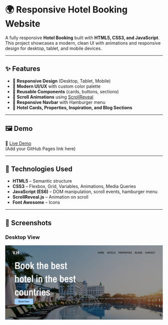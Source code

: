 # 🌍 Responsive Hotel Booking Website

A fully responsive **Hotel Booking** built with **HTML5, CSS3, and JavaScript**.  
This project showcases a modern, clean UI with animations and responsive design for desktop, tablet, and mobile devices.  

---

## ✨ Features

- 📱 **Responsive Design** (Desktop, Tablet, Mobile)
- 🎨 **Modern UI/UX** with custom color palette
- 📂 **Reusable Components** (cards, buttons, sections)
- 🌟 **Scroll Animations** using [ScrollReveal](https://scrollrevealjs.org/)
- 🍔 **Responsive Navbar** with Hamburger menu
- 🏨 **Hotel Cards, Properties, Inspiration, and Blog Sections**

---

## 🖼️ Demo

🔗 [Live Demo](https://your-github-username.github.io/hotel-booking/)  
(Add your GitHub Pages link here)

---

## 🚀 Technologies Used

- **HTML5** – Semantic structure  
- **CSS3** – Flexbox, Grid, Variables, Animations, Media Queries  
- **JavaScript (ES6)** – DOM manipulation, scroll events, hamburger menu  
- **ScrollReveal.js** – Animation on scroll  
- **Font Awesome** – Icons  

---

## 📸 Screenshots

### Desktop View
![Desktop Screenshot](assets/Preview.PNG)
